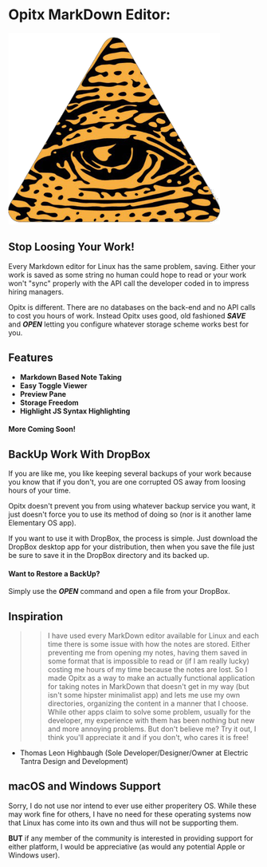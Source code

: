 # Opitx MarkDown Editor:
![Opitx](https://raw.githubusercontent.com/Thomashighbaugh/Opitx/master/app_resources/icon.png)
## Stop Loosing Your Work!

Every Markdown editor for Linux has the same problem, saving. Either your work is saved as some string no human could hope to read or your work won't "sync" properly with the API call the developer coded in to impress hiring managers. 

Opitx is different. There are no databases on the back-end and no API calls to cost you hours of work. Instead Opitx uses good, old fashioned **_SAVE_** and **_OPEN_** letting you configure whatever storage scheme works best for you. 


## Features
- **Markdown Based Note Taking**
- **Easy Toggle Viewer** 
- **Preview Pane**
- **Storage Freedom** 
- **Highlight JS Syntax Highlighting**

#### More Coming Soon!

## BackUp Work With DropBox 
If you are like me, you like keeping several backups of your work because you know that if you don't, you are one corrupted OS away from loosing hours of your time. 

Opitx doesn't prevent you from using whatever backup service you want, it just doesn't force you to use its method of doing so (nor is it another lame Elementary OS app). 

If you want to use it with DropBox, the process is simple. Just download the DropBox desktop app for your distribution, then when you save the file just be sure to save it in the DropBox directory and its backed up.

#### Want to Restore a BackUp? 
Simply use the **_OPEN_** command and open a file from your DropBox. 

## Inspiration

>> I have used every MarkDown editor available for Linux and each time there is some issue with how the notes are stored. Either preventing me from opening my notes, having them saved in some format that is impossible to read or (if I am really lucky) costing me hours of my time because the notes are lost. 
>> So I made Opitx as a way to make an actually functional application for taking notes in MarkDown that doesn't get in my way (but isn't some hipster minimalist app) and lets me use my own directories, organizing the content in a manner that I choose. 
>> While other apps claim to solve some problem, usually for the developer, my experience with them has been nothing but new and more annoying problems. But don't believe me? Try it out, I think you'll appreciate it and if you don't, who cares it is free!
- Thomas Leon Highbaugh (Sole Developer/Designer/Owner at Electric Tantra Design and Development)

## macOS and Windows Support

Sorry, I do not use nor intend to ever use either properitery OS. While these may work fine for others, I have no need for these operating systems now that Linux has come into its own and thus will not be supporting them. 

**BUT** if any member of the community is interested in providing support for either platform, I would be appreciative (as would any potential Apple or Windows user). 

